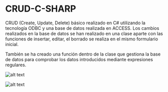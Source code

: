 # CRUD-C-SHARP
CRUD (Create, Update, Delete) básico realizado en C# utilizando la tecnología ODBC y una base de datos realizada en ACCESS.
Los cambios realizados en la base de datos se han realizado en una clase aparte con las funciones de insertar, editar, el borrado se realiza en el mismo formulario inicial.

También se ha creado una función dentro de la clase que gestiona la base de datos para comprobar los datos introducidos mediante expresiones regulares.


![alt text](https://user-images.githubusercontent.com/26300219/30104255-5a4831b0-92f5-11e7-8933-112b28f23073.png)


![alt text](https://user-images.githubusercontent.com/26300219/30104282-6f1a3c64-92f5-11e7-8898-55871b1ebd37.png)
